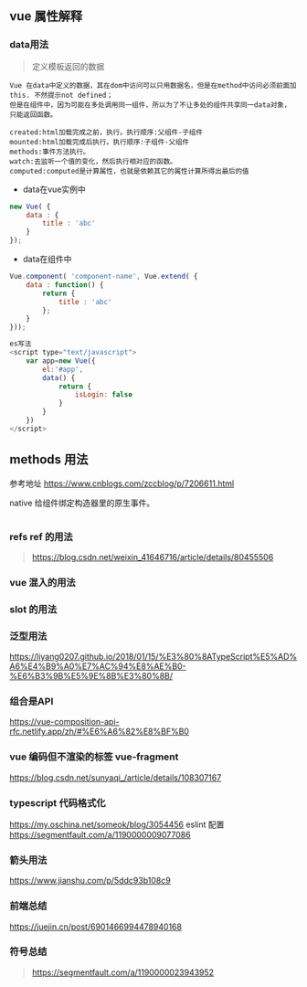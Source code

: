 <!--
 * @Descripttion: 
 * @version: 
 * @Author: WangShuaibing
 * @Date: 2020-12-15 11:08:15
 * @LastEditors: WangShuaibing
 * @LastEditTime: 2020-12-16 10:59:59
-->
## vue 属性解释



### data用法
> 定义模板返回的数据
```text
Vue 在data中定义的数据，其在dom中访问可以只用数据名，但是在method中访问必须前面加this. 不然提示not defined；
但是在组件中，因为可能在多处调用同一组件，所以为了不让多处的组件共享同一data对象，只能返回函数。

created:html加载完成之前，执行。执行顺序:父组件-子组件
mounted:html加载完成后执行。执行顺序:子组件-父组件
methods:事件方法执行。
watch:去监听一个值的变化，然后执行相对应的函数。
computed:computed是计算属性，也就是依赖其它的属性计算所得出最后的值

```

- data在vue实例中
```javascript
new Vue( {
    data : {
        title : 'abc'
    }
});
```

- data在组件中
```javascript
Vue.component( 'component-name', Vue.extend( {
    data : function() {
        return {
            title : 'abc'
        };
    }
}));

es写法
<script type="text/javascript">
    var app=new Vue({
        el:'#app',
        data() {
            return {
                isLogin: false
            }
        }
    })
</script>
```

## methods 用法
参考地址
https://www.cnblogs.com/zccblog/p/7206611.html

native  给组件绑定构造器里的原生事件。
```text

```


### refs ref 的用法
> https://blog.csdn.net/weixin_41646716/article/details/80455506

### vue 混入的用法


### slot 的用法


### 泛型用法
https://liyang0207.github.io/2018/01/15/%E3%80%8ATypeScript%E5%AD%A6%E4%B9%A0%E7%AC%94%E8%AE%B0-%E6%B3%9B%E5%9E%8B%E3%80%8B/


### 组合是API
https://vue-composition-api-rfc.netlify.app/zh/#%E6%A6%82%E8%BF%B0


### vue 编码但不渲染的标签 vue-fragment
https://blog.csdn.net/sunyaqi_/article/details/108307167

### typescript 代码格式化
https://my.oschina.net/someok/blog/3054456
eslint 配置
https://segmentfault.com/a/1190000009077086

### 箭头用法
https://www.jianshu.com/p/5ddc93b108c9


### 前端总结
https://juejin.cn/post/6901466994478940168

### 符号总结
> https://segmentfault.com/a/1190000023943952